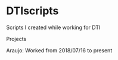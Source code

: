 # DTIscripts
Scripts I created while working for DTI 

Projects

Araujo: Worked from 2018/07/16 to present